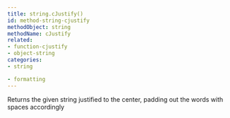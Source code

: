 ```yaml
---
title: string.cJustify()
id: method-string-cjustify
methodObject: string
methodName: cJustify
related:
- function-cjustify
- object-string
categories:
- string

- formatting
---
```


Returns the given string justified to the center, padding out the words with spaces accordingly

